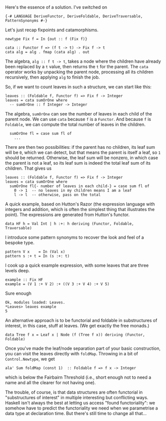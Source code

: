 Here's the essence of a solution. I've switched on

    {-# LANGUAGE DeriveFunctor, DeriveFoldable, DeriveTraversable, PatternSynonyms #-}

Let's just recap fixpoints and catamorphisms.

    newtype Fix f = In {out :: f (Fix f)}

    cata :: Functor f => (f t -> t) -> Fix f -> t
    cata alg = alg . fmap (cata alg) . out

The algebra, `alg :: f t -> t`, takes a node where the children have already been replaced by a `t` value, then returns the `t` for the parent. The `cata` operator works by unpacking the parent node, processing all its children recursively, then applying `alg` to finish the job.

So, if we want to count leaves in such a structure, we can start like this:

    leaves :: (Foldable f, Functor f) => Fix f -> Integer
    leaves = cata sumOrOne where
      -- sumOrOne :: f Integer -> Integer

The algebra, `sumOrOne` can see the number of leaves in each child of the parent node. We can use `cata` because `f` is a `Functor`. And because `f` is `Foldable`, we can compute the total number of leaves in the children.

      sumOrOne fl = case sum fl of
        ...

There are then two possibilities: if the parent has no children, its leaf sum will be `0`, which we can detect, but that means the parent is itself a leaf, so `1` should be returned. Otherwise, the leaf sum will be nonzero, in which case the parent is not a leaf, so its leaf sum is indeed the total leaf sum of its children. That gives us

    leaves :: (Foldable f, Functor f) => Fix f -> Integer
    leaves = cata sumOrOne where
      sumOrOne fl{- number of leaves in each child-} = case sum fl of
        0 -> 1  -- no leaves in my children means I am a leaf
        l -> l  -- otherwise, pass on the total

A quick example, based on Hutton's Razor (the expression language with integers and addition, which is often the simplest thing that illustrates the point). The expressions are generated from Hutton's functor.

    data HF h = Val Int | h :+: h deriving (Functor, Foldable, Traversable)

I introduce some pattern synonyms to recover the look and feel of a bespoke type.

    pattern V x    = In (Val x)
    pattern s :+ t = In (s :+: t)

I cook up a quick example expression, with some leaves that are three levels deep.

    example :: Fix HF
    example = (V 1 :+ V 2) :+ ((V 3 :+ V 4) :+ V 5)

Sure enough

    Ok, modules loaded: Leaves.
    *Leaves> leaves example
    5

An alternative approach is to be functorial and foldable in substructures of interest, in this case, stuff at leaves. (We get exactly the free monads.)

    data Tree f x = Leaf x | Node (f (Tree f x)) deriving (Functor, Foldable)

Once you've made the leaf/node separation part of your basic construction, you can visit the leaves directly with `foldMap`. Throwing in a bit of `Control.Newtype`, we get

    ala' Sum foldMap (const 1)  :: Foldable f => f x -> Integer

which is below the Fairbairn Threshold (i.e., short enough not to need a name and all the clearer for not having one).

The trouble, of course, is that data structures are often functorial in "substructures of interest" in multiple interesting but conflicting ways. Haskell isn't always the best at letting us access "found functoriality": we somehow have to predict the functoriality we need when we parametrise a data type at declaration time. But there's still time to change all that...

